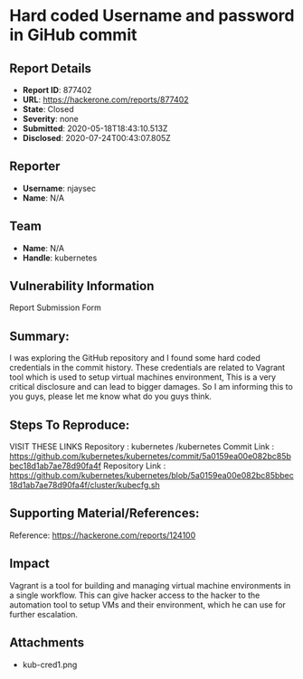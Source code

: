 # Hard coded Username and password in GiHub commit

## Report Details
- **Report ID**: 877402
- **URL**: https://hackerone.com/reports/877402
- **State**: Closed
- **Severity**: none
- **Submitted**: 2020-05-18T18:43:10.513Z
- **Disclosed**: 2020-07-24T00:43:07.805Z

## Reporter
- **Username**: njaysec
- **Name**: N/A

## Team
- **Name**: N/A
- **Handle**: kubernetes

## Vulnerability Information
Report Submission Form

## Summary:
I was exploring the GitHub repository and I found some hard coded credentials in the commit history. These credentials are related to Vagrant  tool which is used to setup virtual machines environment, This is a very critical disclosure and can lead to bigger damages. So I am informing this to you guys, please let me know what do you guys think.


## Steps To Reproduce:
VISIT THESE LINKS
Repository :  kubernetes /kubernetes 
Commit Link : https://github.com/kubernetes/kubernetes/commit/5a0159ea00e082bc85bbec18d1ab7ae78d90fa4f
Repository Link : https://github.com/kubernetes/kubernetes/blob/5a0159ea00e082bc85bbec18d1ab7ae78d90fa4f/cluster/kubecfg.sh


## Supporting Material/References:

Reference:
https://hackerone.com/reports/124100

## Impact

Vagrant is a tool for building and managing virtual machine environments in a single workflow. This can give hacker access to the hacker to the automation tool to setup VMs and their environment, which he can use for further escalation.

## Attachments
- kub-cred1.png
